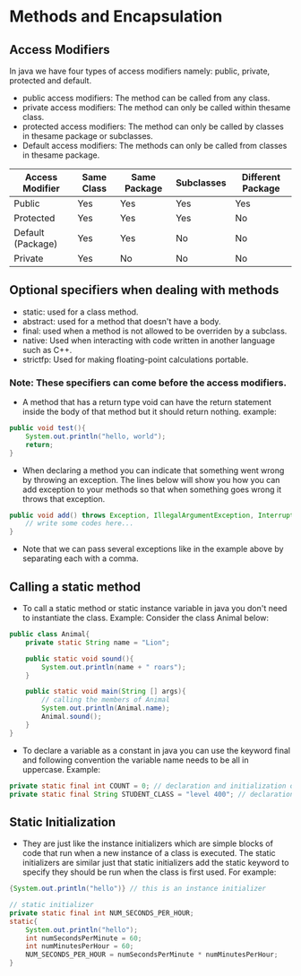 # Methods and Encapsulation

## Access Modifiers
In java we have four types of access modifiers namely: public, private, protected and default.

- public access modifiers: The method can be called from any class.
- private access modifiers: The method can only be called within thesame class.
- protected access modifiers: The method can only be called by classes in thesame package or subclasses.
- Default access modifiers: The methods can only be called from classes in thesame package.


| Access Modifier   | Same Class | Same Package | Subclasses | Different Package |
|-------------------|------------|--------------|------------|------------------|
| Public            | Yes        | Yes          | Yes        | Yes              |
| Protected         | Yes        | Yes          | Yes        | No               |
| Default (Package) | Yes        | Yes          | No         | No               |
| Private           | Yes        | No           | No         | No               |

## Optional specifiers when dealing with methods
- static: used for a class method.
- abstract: used for a method that doesn't have a body.
- final: used when a method is not allowed to be overriden by a subclass. 
- native: Used when interacting with code written in another language such as C++.
- strictfp: Used for making floating-point calculations portable.

### Note: These specifiers can come before the access modifiers. 

- A method that has a return type void can have the return statement inside the body of that method but it should return nothing. example:
```java
public void test(){
    System.out.println("hello, world");
    return;
}
```

- When declaring a method you can indicate that something went wrong by throwing an exception. The lines below will show you how you can add exception to your methods so that when something goes wrong it throws that exception. 

```java
public void add() throws Exception, IllegalArgumentException, InterruptedException{
    // write some codes here...
}
```

- Note that we can pass several exceptions like in the example above by separating each with a comma. 

## Calling a static method
- To call a static method or static instance variable in java you don't need to instantiate the class. Example:
Consider the class Animal below:
```java
public class Animal{
    private static String name = "Lion";

    public static void sound(){
        System.out.println(name + " roars");
    }

    public static void main(String [] args){
        // calling the members of Animal
        System.out.println(Animal.name);
        Animal.sound();
    }
}
```

- To declare a variable as a constant in java you can use the keyword final and following convention the variable name needs to be all in uppercase. Example:

```java
private static final int COUNT = 0; // declaration and initialization of the variable.
private static final String STUDENT_CLASS = "level 400"; // declaration and initialization of the variable.
```

## Static Initialization
- They are just like the instance initializers which are simple blocks of code that run when a new instance of a class is executed. The static initializers are similar just that static initializers add the static keyword to specify they should be run when the class is first used. For example:

```java
{System.out.println("hello")} // this is an instance initializer

// static initializer
private static final int NUM_SECONDS_PER_HOUR;
static{
    System.out.println("hello");
    int numSecondsPerMinute = 60;
    int numMinutesPerHour = 60;
    NUM_SECONDS_PER_HOUR = numSecondsPerMinute * numMinutesPerHour;
}
```